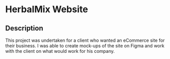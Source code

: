 # HerbalMix Website

## Description

This project was undertaken for a client who wanted an eCommerce site for their business. I was able to create mock-ups of the site on Figma and work with the client on what would work for his company.
